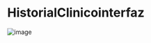 # HistorialClinicointerfaz

![image](https://github.com/StevenJocz/HistorialClinicointerfaz/assets/56320070/e156cec9-1eb5-493f-97ee-1cc595dd8fb9)
